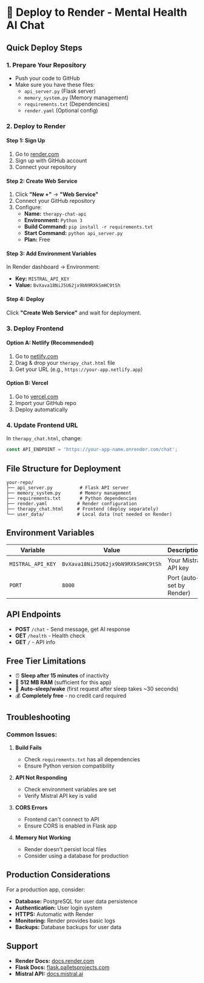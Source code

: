 # 🚀 Deploy to Render - Mental Health AI Chat

## Quick Deploy Steps

### 1. **Prepare Your Repository**
- Push your code to GitHub
- Make sure you have these files:
  - `api_server.py` (Flask server)
  - `memory_system.py` (Memory management)
  - `requirements.txt` (Dependencies)
  - `render.yaml` (Optional config)

### 2. **Deploy to Render**

#### Step 1: Sign Up
1. Go to [render.com](https://render.com)
2. Sign up with GitHub account
3. Connect your repository

#### Step 2: Create Web Service
1. Click **"New +"** → **"Web Service"**
2. Connect your GitHub repository
3. Configure:
   - **Name:** `therapy-chat-api`
   - **Environment:** `Python 3`
   - **Build Command:** `pip install -r requirements.txt`
   - **Start Command:** `python api_server.py`
   - **Plan:** Free

#### Step 3: Add Environment Variables
In Render dashboard → Environment:
- **Key:** `MISTRAL_API_KEY`
- **Value:** `BvXava18NiJ5U62jx9bN9RXkSmHC9tSh`

#### Step 4: Deploy
Click **"Create Web Service"** and wait for deployment.

### 3. **Deploy Frontend**

#### Option A: Netlify (Recommended)
1. Go to [netlify.com](https://netlify.com)
2. Drag & drop your `therapy_chat.html` file
3. Get your URL (e.g., `https://your-app.netlify.app`)

#### Option B: Vercel
1. Go to [vercel.com](https://vercel.com)
2. Import your GitHub repo
3. Deploy automatically

### 4. **Update Frontend URL**
In `therapy_chat.html`, change:
```javascript
const API_ENDPOINT = 'https://your-app-name.onrender.com/chat';
```

## File Structure for Deployment

```
your-repo/
├── api_server.py          # Flask API server
├── memory_system.py       # Memory management
├── requirements.txt       # Python dependencies
├── render.yaml           # Render configuration
├── therapy_chat.html     # Frontend (deploy separately)
└── user_data/            # Local data (not needed on Render)
```

## Environment Variables

| Variable | Value | Description |
|----------|-------|-------------|
| `MISTRAL_API_KEY` | `BvXava18NiJ5U62jx9bN9RXkSmHC9tSh` | Your Mistral API key |
| `PORT` | `8000` | Port (auto-set by Render) |

## API Endpoints

- **POST** `/chat` - Send message, get AI response
- **GET** `/health` - Health check
- **GET** `/` - API info

## Free Tier Limitations

- ⏰ **Sleep after 15 minutes** of inactivity
- 💾 **512 MB RAM** (sufficient for this app)
- 🔄 **Auto-sleep/wake** (first request after sleep takes ~30 seconds)
- 💰 **Completely free** - no credit card required

## Troubleshooting

### Common Issues:

1. **Build Fails**
   - Check `requirements.txt` has all dependencies
   - Ensure Python version compatibility

2. **API Not Responding**
   - Check environment variables are set
   - Verify Mistral API key is valid

3. **CORS Errors**
   - Frontend can't connect to API
   - Ensure CORS is enabled in Flask app

4. **Memory Not Working**
   - Render doesn't persist local files
   - Consider using a database for production

## Production Considerations

For a production app, consider:
- **Database:** PostgreSQL for user data persistence
- **Authentication:** User login system
- **HTTPS:** Automatic with Render
- **Monitoring:** Render provides basic logs
- **Backups:** Database backups for user data

## Support

- **Render Docs:** [docs.render.com](https://docs.render.com)
- **Flask Docs:** [flask.palletsprojects.com](https://flask.palletsprojects.com)
- **Mistral API:** [docs.mistral.ai](https://docs.mistral.ai)
